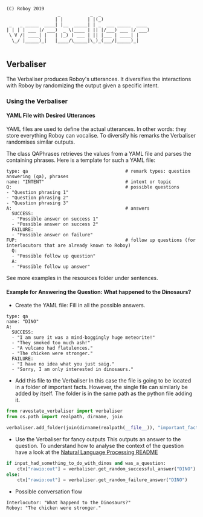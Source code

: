 ```
(C) Roboy 2019            
                   _           _  _                  
                  | |         | |(_)                 
 _   _ _____  ____| |__  _____| | _  ___ _____  ____ 
| | | | ___ |/ ___)  _ \(____ | || |/___) ___ |/ ___)
 \ V /| ____| |   | |_) ) ___ | || |___ | ____| |    
  \_/ |_____)_|   |____/\_____|\_)_(___/|_____)_|    
                                                                                                                      
```

## Verbaliser
The Verbaliser produces Roboy's utterances. 
It diversifies the interactions with Roboy by randomizing the output given a specific intent.  

### Using the Verbaliser 

#### YAML File with Desired Utterances
YAML files are used to define the actual utterances. 
In other words: they store everything Roboy can vocalise. 
To diversify his remarks the Verbaliser randomises similar outputs.

The class QAPhrases retrieves the values from a YAML file and parses the containing phrases. 
Here is a template for such a YAML file:

```
type: qa                                    # remark types: question answering (qa), phrases
name: "INTENT"                              # intent or topic
Q:                                          # possible questions
- "Question phrasing 1"
- "Question phrasing 2"
- "Question phrasing 3"
A:                                          # answers 
  SUCCESS:
  - "Possible answer on success 1"
  - "Possible answer on success 2"
  FAILURE:
  - "Possible answer on failure"
FUP:                                        # follow up questions (for interlocutors that are already known to Roboy)
  Q:
  - "Possible follow up question"
  A:
  - "Possible follow up answer"
```

See more examples in the resources folder under sentences.

#### Example for Answering the Question: What happened to the Dinosaurs?
* Create the YAML file:
Fill in all the possible answers.  
```
type: qa
name: "DINO"
A:
  SUCCESS:
  - "I am sure it was a mind-boggingly huge meteorite!"
  - "They smoked too much ash!"
  - "A vulcano had flatulences."
  - "The chicken were stronger."
  FAILURE:
  - "I have no idea what you just saig."
  - "Sorry, I am only interested in dinosaurs."
```
* Add this file to the Verbaliser
In this case the file is going to be located in a folder of important facts.
However, the single file can similarly be added by itself.
The folder is in the same path as the python file adding it.
```python
from ravestate_verbaliser import verbaliser
from os.path import realpath, dirname, join

verbaliser.add_folder(join(dirname(realpath(__file__)), "important_facts_folder"))
```

* Use the Verbaliser for fancy outputs
This outputs an answer to the question.
To understand how to analyse the context of the question have a look at the [Natural Language Processing README](../ravestate_nlp/README.md)
```python
if input_had_something_to_do_with_dinos and was_a_question:
    ctx["rawio:out"] = verbaliser.get_random_successful_answer("DINO")
else:
    ctx["rawio:out"] = verbaliser.get_random_failure_answer("DINO")
```

* Possible conversation flow
```
Interlocutor: "What happend to the Dinosaurs?"
Roboy: "The chicken were stronger."
```